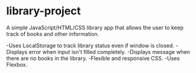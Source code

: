 # library-project
A simple JavaScript/HTML/CSS library app that allows the user to keep track of books and other information.

-Uses LocalStorage to track library status even if window is closed.
-Displays error when input isn't filled completely.
-Displays message when there are no books in the library.
-Flexible and responsive CSS.
-Uses Flexbox.
